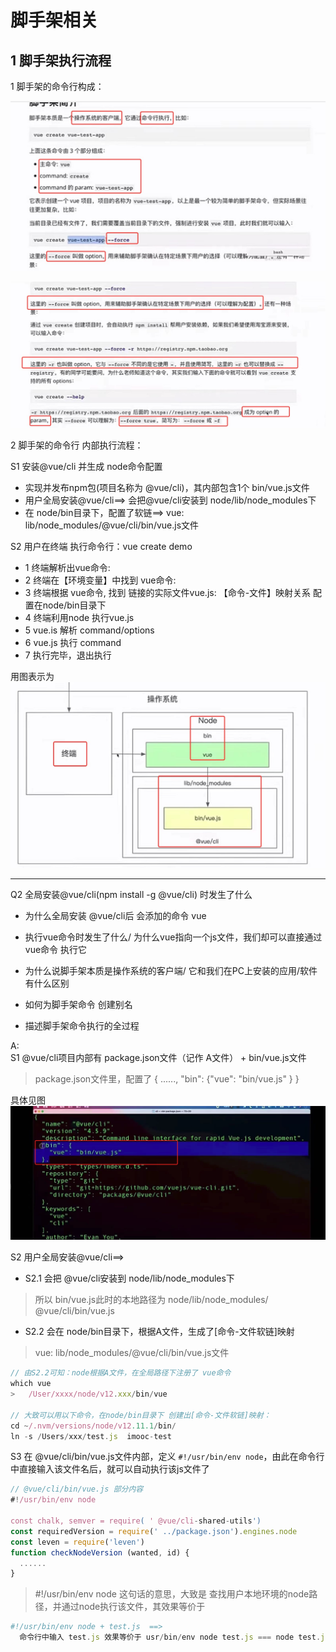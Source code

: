 # 脚手架相关

## 1 脚手架执行流程

1 脚手架的命令行构成：

![命令行构成1](./03-1-脚手架命令构成1.jpg)

![命令行构成2](./03-2-脚手架命令构成2.jpg)

2 脚手架的命令行 内部执行流程：

S1 安装@vue/cli 并生成 node命令配置
  - 实现并发布npm包(项目名称为 @vue/cli)，其内部包含1个 bin/vue.js文件
  - 用户全局安装@vue/cli==> 会把@vue/cli安装到 node/lib/node_modules下
  - 在 node/bin目录下，配置了软链==> vue: lib/node_modules/@vue/cli/bin/vue.js文件

S2 用户在终端 执行命令行：vue create demo
  - 1 终端解析出vue命令: 
  - 2 终端在【环境变量】中找到 vue命令: 
  - 3 终端根据 vue命令, 找到 链接的实际文件vue.js: 【命令-文件】映射关系 配置在node/bin目录下
  - 4 终端利用node 执行vue.js
  - 5 vue.is 解析 command/options
  - 6 vue.js 执行 command
  - 7 执行完毕，退出执行

用图表示为 <br/>
![node /bin和/lib/node_modules关系图](./03-3-脚手架内部执行流程1.jpg)
   

---------------------------------------------------------
Q2 全局安装@vue/cli(npm install -g @vue/cli) 时发生了什么
  - 为什么全局安装 @vue/cli后 会添加的命令 vue
  - 执行vue命令时发生了什么/ 为什么vue指向一个js文件，我们却可以直接通过vue命令 执行它
 
  - 为什么说脚手架本质是操作系统的客户端/ 它和我们在PC上安装的应用/软件有什么区别
  - 如何为脚手架命令 创建别名
  - 描述脚手架命令执行的全过程

A: <br/>
S1 @vue/cli项目内部有 package.json文件（记作 A文件） + bin/vue.js文件
> package.json文件里，配置了 { ......, "bin": {"vue": "bin/vue.js" } }

具体见图 ![@vue/cli里的package.json](./04-1-@vue:cli的package文件.png)

S2 用户全局安装@vue/cli==>
  - S2.1 会把 @vue/cli安装到 node/lib/node_modules下
> 所以 bin/vue.js此时的本地路径为 node/lib/node_modules/ @vue/cli/bin/vue.js

  - S2.2 会在 node/bin目录下，根据A文件，生成了[命令-文件软链]映射
> vue: lib/node_modules/@vue/cli/bin/vue.js文件

```js
// 由S2.2可知：node根据A文件，在全局路径下注册了 vue命令
which vue
>   /User/xxxx/node/v12.xxx/bin/vue

// 大致可以用以下命令，在node/bin目录下 创建出[命令-文件软链]映射：
cd ~/.nvm/versions/node/v12.11.1/bin/
ln -s /Users/xxx/test.js  imooc-test
```

S3 在 @vue/cli/bin/vue.js文件内部，定义 `#!/usr/bin/env node`，由此在命令行中直接输入该文件名后，就可以自动执行该js文件了

```js 
// @vue/cli/bin/vue.js 部分内容
#!/usr/bin/env node

const chalk, semver = require( ' @vue/cli-shared-utils')
const requiredVersion = require(' ../package.json').engines.node
const leven = require('leven')
function checkNodeVersion (wanted, id) {
  ......
}
```

> #!/usr/bin/env node 这句话的意思，大致是 查找用户本地环境的node路径，并通过node执行该文件，其效果等价于

```js
#!/usr/bin/env node + test.js  ==>
  命令行中输入 test.js 效果等价于 usr/bin/env node test.js === node test.js
```